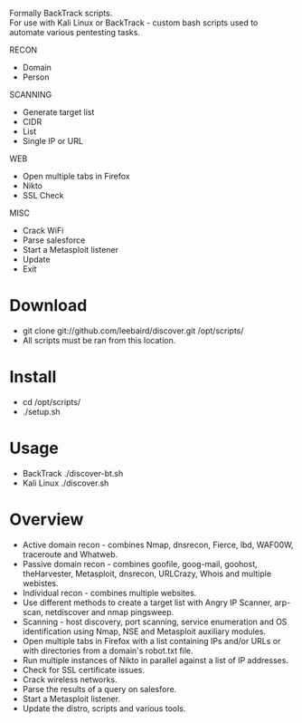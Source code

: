 Formally BackTrack scripts.  
For use with Kali Linux or BackTrack - custom bash scripts used to automate various pentesting tasks.


RECON
* Domain
* Person

SCANNING
* Generate target list
* CIDR
* List
* Single IP or URL

WEB
* Open multiple tabs in Firefox
* Nikto
* SSL Check

MISC
* Crack WiFi
* Parse salesforce
* Start a Metasploit listener
* Update
* Exit

 
Download
===================
* git clone git://github.com/leebaird/discover.git /opt/scripts/
* All scripts must be ran from this location.


Install
===================
* cd /opt/scripts/
* ./setup.sh


Usage 
===================
* BackTrack      ./discover-bt.sh
* Kali Linux     ./discover.sh


Overview
===================
* Active domain recon - combines Nmap, dnsrecon, Fierce, lbd, WAF00W, traceroute and Whatweb.
* Passive domain recon - combines goofile, goog-mail, goohost, theHarvester, Metasploit, dnsrecon, URLCrazy, Whois and multiple webistes. 
* Individual recon - combines multiple websites.
* Use different methods to create a target list with Angry IP Scanner, arp-scan, netdiscover and nmap pingsweep.
* Scanning - host discovery, port scanning, service enumeration and OS identification using Nmap, NSE and Metasploit auxiliary modules.
* Open multiple tabs in Firefox with a list containing IPs and/or URLs or with directories from a domain's robot.txt file.
* Run multiple instances of Nikto in parallel against a list of IP addresses.
* Check for SSL certificate issues.
* Crack wireless networks.
* Parse the results of a query on salesfore.
* Start a Metasploit listener.
* Update the distro, scripts and various tools.
